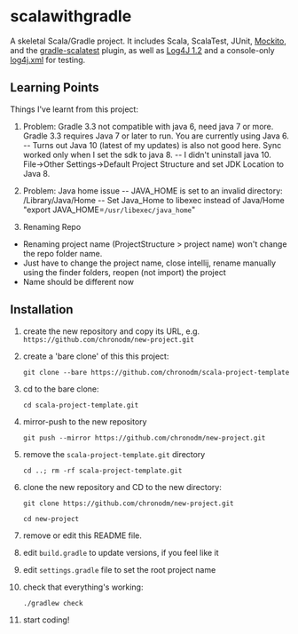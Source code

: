 # scalawithgradle
A skeletal Scala/Gradle project. It includes Scala, ScalaTest, JUnit, [Mockito](http://mockito.org/), and the [gradle-scalatest](https://github.com/maiflai/gradle-scalatest) plugin, as well as [Log4J 1.2](http://wiki.apache.org/logging/log4j1) and a console-only [log4j.xml](src/test/resources/log4j.xml) for testing. 


## Learning Points

Things I've learnt from this project:
1. Problem: Gradle 3.3 not compatible with java 6, need java 7 or more.
Gradle 3.3 requires Java 7 or later to run. You are currently using Java 6.
-- Turns out Java 10 (latest of my updates) is also not good here. Sync worked only when I set the sdk to java 8.
-- I didn't uninstall java 10. File->Other Settings->Default Project Structure and set JDK Location to Java 8.

2. Problem: Java home issue
-- JAVA_HOME is set to an invalid directory: /Library/Java/Home
-- Set Java_Home to libexec instead of Java/Home "export JAVA_HOME=`/usr/libexec/java_home`"

3. Renaming Repo
- Renaming project name (ProjectStructure > project name) won't change the repo folder name.
- Just have to change the project name, close intellij, rename manually using the finder folders, reopen (not import) the project
- Name should be different now 

## Installation

1. create the new repository and copy its URL, e.g. `https://github.com/chronodm/new-project.git`

2. create a 'bare clone' of this this project:

    ```
    git clone --bare https://github.com/chronodm/scala-project-template
    ```

3. cd to the bare clone:

    ```
    cd scala-project-template.git
    ```

4. mirror-push to the new repository

    ```
    git push --mirror https://github.com/chronodm/new-project.git
    ```

5. remove the `scala-project-template.git` directory

    ```
    cd ..; rm -rf scala-project-template.git
    ```

6. clone the new repository and CD to the new directory:

    ```
    git clone https://github.com/chronodm/new-project.git

    cd new-project
    ```
7. remove or edit this README file.
8. edit `build.gradle` to update versions, if you feel like it
9. edit `settings.gradle` file to set the root project name
10. check that everything's working:

    ```
    ./gradlew check
    ```

11. start coding!
